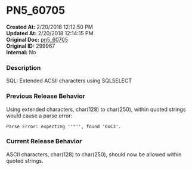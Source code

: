 # PN5_60705

**Created At:** 2/20/2018 12:12:50 PM  
**Updated At:** 2/20/2018 12:14:15 PM  
**Original Doc:** [pn5_60705](https://docs.jbase.com/release-notes/pn5_60705)  
**Original ID:** 299967  
**Internal:** No  


### Description

SQL: Extended ACSII characters using SQLSELECT



### Previous Release Behavior

Using extended characters, char(128) to char(250), within quoted strings would cause a parse error:

```
Parse Error: expecting ''"'', found '0xC3'.
```



### Current Release Behavior

ASCII characters, char(128) to char(250), should now be allowed within quoted strings.
